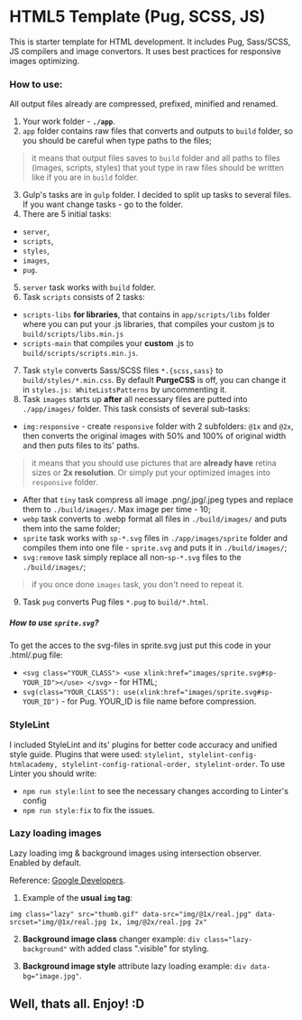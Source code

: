 # HTML5 Template (Pug, SCSS, JS)
This is starter template for HTML development.
It includes Pug, Sass/SCSS, JS compilers and image convertors. It uses best practices for responsive images optimizing.

### How to use: 
All output files already are compressed, prefixed, minified and renamed.
1. Your work folder - **`./app`**.
2. `app` folder contains raw files that converts and outputs to `build` folder, so you should be careful when type paths to the files;
> it means that output files saves to `build` folder and all paths to files (images, scripts, styles) that yout type in raw files should be written like if you are in `build` folder. 
3. Gulp's tasks are in `gulp` folder. I decided to split up tasks to several files. If you want change tasks - go to the folder.
4. There are 5 initial tasks: 
  * `server`, 
  * `scripts`,
  * `styles`, 
  * `images`,
  * `pug`.
5. `server` task works with `build` folder.
6. Task `scripts` consists of 2 tasks: 
* `scripts-libs` **for libraries**, that contains in `app/scripts/libs` folder where you can put your .js libraries, that compiles your custom js to `build/scripts/libs.min.js`
* `scripts-main` that compiles your **custom** .js to `build/scripts/scripts.min.js`.
7. Task `style` converts Sass/SCSS files `*.{scss,sass}` to `build/styles/*.min.css`. By default **PurgeCSS** is off, you can change it in `styles.js: WhiteListsPatterns` by uncommenting it.
8. Task `images` starts up **after** all necessary files are putted into `./app/images/` folder. This task consists of several sub-tasks:
- `img:responsive` - create `responsive` folder with 2 subfolders: `@1x` and `@2x`, then converts the original images with 50% and 100% of original width and then puts files to its' paths. 
> it means that you should use pictures that are **already have** retina sizes or **2x resolution**. Or simply put your optimized images into `responsive` folder.
- After that `tiny` task compress all image .png/.jpg/.jpeg types and replace them to `./build/images/`. Max image per time - 10;
- `webp` task converts to .webp format all files in `./build/images/` and puts them into the same folder;
- `sprite` task works with `sp-*.svg` files in `./app/images/sprite` folder and compiles them into one file - `sprite.svg` and puts it in `./build/images/`;
- `svg:remove` task simply replace all non-`sp-*.svg` files to the `./build/images/`;
> if you once done `images` task, you don't need to repeat it.
9. Task `pug` converts Pug files `*.pug` to `build/*.html`. 

##### How to use `sprite.svg`? 
To get the acces to the svg-files in sprite.svg just put this code in your .html/.pug file:
- `<svg class="YOUR_CLASS"> <use xlink:href="images/sprite.svg#sp-YOUR_ID"></use> </svg>` - for HTML;
- `svg(class="YOUR_CLASS"): use(xlink:href="images/sprite.svg#sp-YOUR_ID")` - for Pug.
YOUR_ID is file name before compression. 

### StyleLint
I included StyleLint and its' plugins for better code accuracy and unified style guide. Plugins that were used:
`stylelint, stylelint-config-htmlacademy, stylelint-config-rational-order, stylelint-order`.
To use Linter you should write: 
- `npm run style:lint` to see the necessary changes according to Linter's config 
- `npm run style:fix` to fix the issues.

### Lazy loading images

Lazy loading img & background images using intersection observer. Enabled by default.

Reference: [Google Developers](https://developers.google.com/web/fundamentals/performance/lazy-loading-guidance/images-and-video/#using_intersection_observer "Hallo, its me!").

1. Example of the **usual `img` tag**:

`img class="lazy" src="thumb.gif" data-src="img/@1x/real.jpg" data-srcset="img/@1x/real.jpg 1x, img/@2x/real.jpg 2x"`

2. **Background image class** changer example: `div class="lazy-background"` with added class ".visible" for styling.

3. **Background image style** attribute lazy loading example: `div data-bg="image.jpg"`.

## Well, thats all. Enjoy! :D